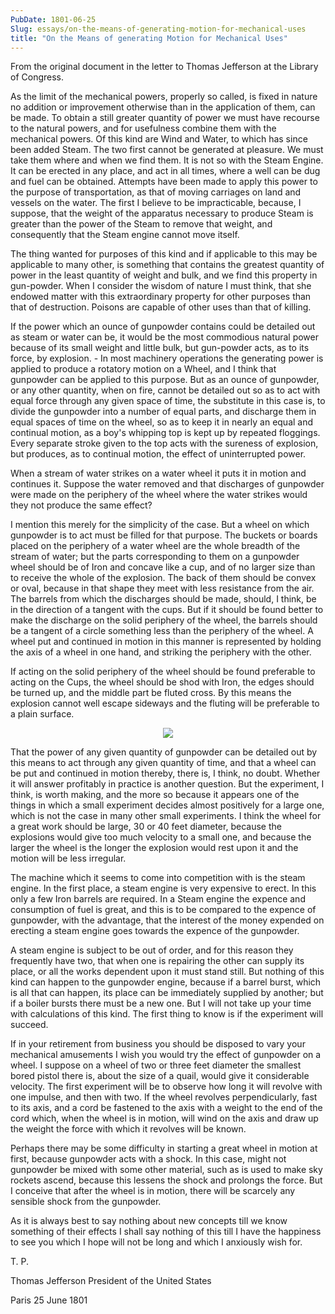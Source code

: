 ```yaml
---
PubDate: 1801-06-25
Slug: essays/on-the-means-of-generating-motion-for-mechanical-uses
title: "On the Means of generating Motion for Mechanical Uses"
---
```


From the original document in the letter to Thomas Jefferson at the Library of Congress.

As the limit of the mechanical powers, properly so called, is fixed in
nature no addition or improvement otherwise than in the application of
them, can be made. To obtain a still greater quantity of power we must
have recourse to the natural powers, and for usefulness combine them with
the mechanical powers. Of this kind are Wind and Water, to which has since
been added Steam. The two first cannot be generated at pleasure. We must
take them where and when we find them. It is not so with the Steam Engine.
It can be erected in any place, and act in all times, where a well can be
dug and fuel can be obtained. Attempts have been made to apply this power
to the purpose of transportation, as that of moving carriages on land and
vessels on the water. The first I believe to be impracticable, because, I
suppose, that the weight of the apparatus necessary to produce Steam is
greater than the power of the Steam to remove that weight, and
consequently that the Steam engine cannot move itself.

The thing wanted for purposes of this kind and if applicable to this may
be applicable to many other, is something that contains the greatest
quantity of power in the least quantity of weight and bulk, and we find
this property in gun-powder. When I consider the wisdom of nature I must
think, that she endowed matter with this extraordinary property for other
purposes than that of destruction. Poisons are capable of other uses than
that of killing.

If the power which an ounce of gunpowder contains could be detailed out as
steam or water can be, it would be the most commodious natural power
because of its small weight and little bulk, but gun-powder acts, as to its
force, by explosion. - In most machinery operations the generating power is
applied to produce a rotatory motion on a Wheel, and I think that gunpowder
can be applied to this purpose. But as an ounce of gunpowder, or any other
quantity, when on fire, cannot be detailed out so as to act with equal
force through any given space of time, the substitute in this case is, to
divide the gunpowder into a number of equal parts, and discharge them in
equal spaces of time on the wheel, so as to keep it in nearly an equal and
continual motion, as a boy's whipping top is kept up by repeated
floggings. Every separate stroke given to the top acts with the sureness
of explosion, but produces, as to continual motion, the effect of
uninterrupted power.

When a stream of water strikes on a water wheel it puts it in motion and
continues it. Suppose the water removed and that discharges of gunpowder
were made on the periphery of the wheel where the water strikes would they
not produce the same effect?

I mention this merely for the simplicity of
the case. But a wheel on which gunpowder is to act must be filled for that
purpose. The buckets or boards placed on the periphery of a water wheel
are the whole breadth of the stream of water; but the parts corresponding
to them on a gunpowder wheel should be of Iron and concave like a cup, and
of no larger size than to receive the whole of the explosion. The back of
them should be convex or oval, because in that shape they meet with less
resistance from the air. The barrels from which the discharges should be
made, should, I think, be in the direction of a tangent with the cups. But
if it should be found better to make the discharge on the solid periphery
of the wheel, the barrels should be a tangent of a circle something less
than the periphery of the wheel. A wheel put and continued in motion in
this manner is represented by holding the axis of a wheel in one hand, and
striking the periphery with the other.

If acting on the solid periphery of the wheel should be found preferable
to acting on the Cups, the wheel should be shod with Iron, the edges
should be turned up, and the middle part be fluted cross. By this means
the explosion cannot well escape sideways and the fluting will be
preferable to a plain surface.

<center><img src="/images/on-the-means-of-generating-motion-for-mechanical-uses-diagram.png"></center>


That the power of any given quantity of gunpowder can be detailed out by
this means to act through any given quantity of time, and that a wheel can
be put and continued in motion thereby, there is, I think, no doubt.
Whether it will answer profitably in practice is another question. But the
experiment, I think, is worth making, and the more so because it appears
one of the things in which a small experiment decides almost positively
for a large one, which is not the case in many other small experiments. I
think the wheel for a great work should be large, 30 or 40 feet diameter,
because the explosions would give too much velocity to a small one, and
because the larger the wheel is the longer the explosion would rest upon
it and the motion will be less irregular.

The machine which it seems to come into competition with is the steam
engine. In the first place, a steam engine is very expensive to erect. In
this only a few Iron barrels are required. In a Steam engine the expence
and consumption of fuel is great, and this is to be compared to the
expence of gunpowder, with the advantage, that the interest of the money
expended on erecting a steam engine goes towards the expence of the
gunpowder.

A steam engine is subject to be out of order, and for this
reason they frequently have two, that when one is repairing the other can
supply its place, or all the works dependent upon it must stand still. But
nothing of this kind can happen to the gunpowder engine, because if a
barrel burst, which is all that can happen, its place can be immediately
supplied by another; but if a boiler bursts there must be a new one. But
I will not take up your time with calculations of this kind. The first
thing to know is if the experiment will succeed.

If in your retirement from business you should be disposed to vary your
mechanical amusements I wish you would try the effect of gunpowder on a
wheel. I suppose on a wheel of two or three feet diameter the smallest
bored pistol there is, about the size of a quail, would give it
considerable velocity. The first experiment will be to observe how long it
will revolve with one impulse, and then with two. If the wheel revolves
perpendicularly, fast to its axis, and a cord be fastened to the axis with
a weight to the end of the cord which, when the wheel is in motion, will
wind on the axis and draw up the weight the force with which it revolves
will be known.

Perhaps there may be some difficulty in starting a great wheel in motion
at first, because gunpowder acts with a shock. In this case, might not
gunpowder be mixed with some other material, such as is used to make sky
rockets ascend, because this lessens the shock and prolongs the force.
But I conceive that after the wheel is in motion, there will be scarcely
any sensible shock from the gunpowder.

As it is always best to say nothing about new concepts till we know
something of their effects I shall say nothing of this till I have the
happiness to see you which I hope will not be long and which I anxiously
wish for.

T. P.

Thomas Jefferson President of the United States

Paris 25 June 1801
